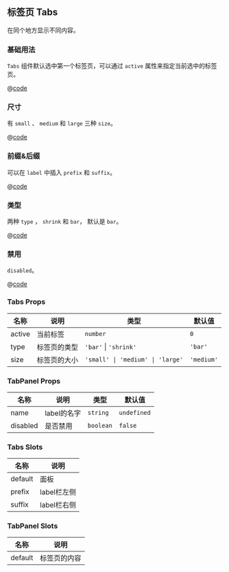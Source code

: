 ## 标签页 Tabs

在同个地方显示不同内容。

### 基础用法

`Tabs` 组件默认选中第一个标签页，可以通过 `active` 属性来指定当前选中的标签页。

<Demo>
<TabsBasicUsage />

@[code](@/TabsBasicUsage.vue)
</Demo>

### 尺寸

有 `small` 、 `medium` 和 `large` 三种 `size`。

<Demo>
<TabsSize />

@[code](@/TabsSize.vue)
</Demo>

### 前缀&后缀

可以在 `label` 中插入 `prefix` 和 `suffix`。

<Demo>
<TabsSlot />

@[code](@/TabsSlot.vue)
</Demo>

### 类型

两种 `type` ， `shrink` 和 `bar`， 默认是 `bar`。

<Demo>
<TabsType />

@[code](@/TabsType.vue)
</Demo>

### 禁用

`disabled`。

<Demo>
<TabsDisabled />

@[code](@/TabsDisabled.vue)
</Demo>

### Tabs Props

|名称|说明|类型|默认值|
|---|---|---|---|
|active|当前标签|`number`|`0`|
|type|标签页的类型|`'bar'` \| `'shrink'`|`'bar'`|
|size|标签页的大小|`'small' \| 'medium' \| 'large'`|`'medium'`|

### TabPanel Props

|名称|说明|类型|默认值|
|---|---|---|---|
|name|label的名字|`string`|`undefined`|
|disabled|是否禁用|`boolean`|`false`|

### Tabs Slots

|名称|说明|
|---|---|
|default|面板|
|prefix|label栏左侧|
|suffix|label栏右侧|

### TabPanel Slots

|名称|说明|
|---|---|
|default|标签页的内容|
